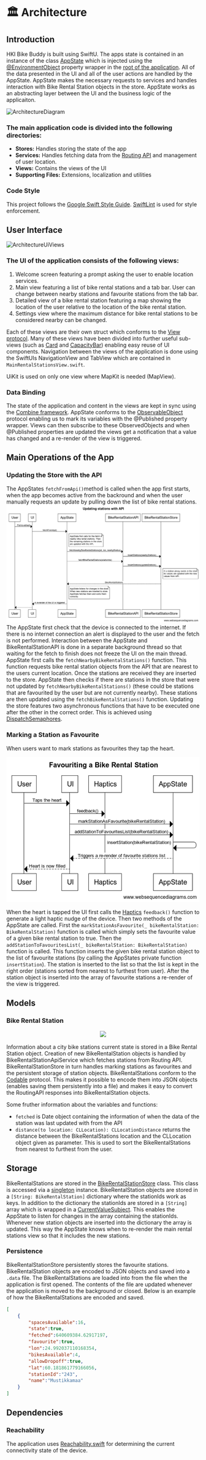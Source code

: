 # 🏛 Architecture 
## Introduction
HKI Bike Buddy is built using SwiftU. The apps state is contained in an instance of the class [AppState](https://github.com/JuanitoSebastian/HelsinkiBikeBuddy/blob/main/HKIBikeBuddy/state/AppState.swift) which is injected using the [@EnvironmentObject](https://developer.apple.com/documentation/swiftui/environmentobject) property wrapper in the [root of the application](https://github.com/JuanitoSebastian/HKI-Bike-Buddy/blob/main/HKIBikeBuddy/HelsinkiBikeBuddyApp.swift#L25). All of the data presented in the UI and all of the user actions are handled by the AppState. AppState makes the necessary requests to services and handles interaction with Bike Rental Station objects in the store. AppState works as an abstracting layer between the UI and the business logic of the applicaiton.

![ArchitectureDiagram](https://raw.githubusercontent.com/JuanitoSebastian/HelsinkiBikeBuddy/main/Documentation/graphics/ArchitectureGraph.png)

### The main application code is divided into the following directories:
* **Stores:** Handles storing the state of the app
* **Services:** Handles fetching data from the [Routing API](https://digitransit.fi/en/developers/apis/1-routing-api/) and management of user location.
* **Views:** Contains the views of the UI
* **Supporting Files:** Extensions, localization and utilities

### Code Style
This project follows the [Google Swift Style Guide](https://google.github.io/swift). [SwiftLint](https://github.com/realm/SwiftLint) is used for style enforcement.

## User Interface
![ArchitectureUiViews](https://raw.githubusercontent.com/JuanitoSebastian/HelsinkiBikeBuddy/main/Documentation/graphics/ArchitectureUiViews.png)

### The UI of the application consists of the following views:
1. Welcome screen featuring a prompt asking the user to enable location services.
2. Main view featuring a list of bike rental stations and a tab bar. User can change between nearby stations and favourite stations from the tab bar.
3. Detailed view of a bike rental station featuring a map showing the location of the user relative to the location of the bike rental station.
4. Settings view where the maximum distance for bike rental stations to be considered nearby can be changed.

Each of these views are their own struct which conforms to the [View protocol](https://developer.apple.com/documentation/swiftui/view). Many of these views have been divided into further useful sub-views (such as [Card](https://github.com/JuanitoSebastian/HelsinkiBikeBuddy/blob/main/HKIBikeBuddy/views/components/Card.swift) and [CapacityBar](https://github.com/JuanitoSebastian/HelsinkiBikeBuddy/blob/main/HKIBikeBuddy/views/components/CapacityBar.swift)) enabling easy reuse of UI components. Navigation between the views of the application is done using the SwiftUIs NavigationView and TabView which are contained in ``MainRentalStationsView.swift``.

UiKit is used on only one view where MapKit is needed (MapView). 

### Data Binding
The state of the application and content in the views are kept in sync using the [Combine framework](https://developer.apple.com/documentation/combine). AppState conforms to the [ObservableObject](https://developer.apple.com/documentation/combine/observableobject) protocol enabling us to mark its variables with the @Published property wrapper. Views can then subscribe to these ObservedObjects and when @Published properties are updated the views get a notification that a value has changed and a re-render of the view is triggered.

## Main Operations of the App
### Updating the Store with the API
The AppStates ``fetchFromApi()``method is called when the app first starts, when the app becomes active from the backround and when the user manually requests an update by pulling down the list of bike rental stations.
![ApiUpdateDiagram](https://raw.githubusercontent.com/JuanitoSebastian/HKI-Bike-Buddy/main/Documentation/graphics/UpdatingStationsWithAPI.png)
The AppState first check that the device is connected to the internet. If there is no internet connection an alert is displayed to the user and the fetch is not performed. Interaction between the AppState and BikeRentalStationAPI is done in a separate background thread so that waiting for the fetch to finish does not freeze the UI on the main thread. AppState first calls the ``fetchNearbyBikeRentalStations()`` function. This function requests bike rental station objects from the API that are nearest to the users current location. Once the stations are received they are inserted to the store. AppState then checks if there are stations in the store that were not updated by ``fetchNearbyBikeRentalStations()`` (these could be stations that are favourited by the user but are not currently nearby). These stations are then updated using the ``fetchBikeRentalStations()`` function. 
Updating the store features two asynchronous functions that have to be executed one after the other in the correct order. This is achieved using [DispatchSemaphores](https://developer.apple.com/documentation/dispatch/dispatchsemaphore).

### Marking a Station as Favourite
When users want to mark stations as favourites they tap the heart.

<p align="center">
<img src="https://raw.githubusercontent.com/JuanitoSebastian/HKI-Bike-Buddy/main/Documentation/graphics/FavouritingStation.png">
</p>

When the heart is tapped the UI first calls the [Haptics](https://github.com/JuanitoSebastian/HKI-Bike-Buddy/blob/main/HKIBikeBuddy/utils/Haptics.swift) ``feedback()`` function to generate a light haptic nudge of the device. Then two methods of the AppState are called. First the ``markStationAsFavourite(_ bikeRentalStation: BikeRentalStation)`` function is called which simply sets the favourite value of a given bike rental station to true. Then the ``addStationToFavouritesList(_ bikeRentalStation: BikeRentalStation)`` function is called. This function inserts the given bike rental station object to the list of favourite stations (by calling the AppStates private function  ``insertStation``). The station is inserted to the list so that the list is kept in the right order (stations sorted from nearest to furthest from user). After the station object is inserted into the array of favourite stations a re-render of the view is triggered.

## Models
### Bike Rental Station
<p align="center">
<img src="https://raw.githubusercontent.com/JuanitoSebastian/HelsinkiBikeBuddy/main/Documentation/graphics/BikeRentalStation.png">
</p>

Information about a city bike stations current state is stored in a Bike Rental Station object. Creation of new BikeRentalStation objects is handled by BikeRentalStationApiService which fetches stations from Routing API. BikeRentalStationStore in turn handles marking stations as favourites and the persistent storage of station objects. BikeRentalStations conform to the [Codable](https://developer.apple.com/documentation/swift/codable) protocol. This makes it possible to encode them into JSON objects (enables saving them persistently into a file) and makes it easy to convert the RoutingAPI responses into BikeRentalStation objects.

Some fruther information about the variables and functions:
*  ``fetched`` is Date object containing the information of when the data of the station was last updated with from the API
*  ``distance(to location: CLLocation): CLLocationDistance`` returns the distance between the BikeRentalStations location and the CLLocation object given as parameter. This is used to sort the BikeRentalStations from nearest to furthest from the user.

## Storage
BikeRentalStations are stored in the [BikeRentalStationStore](https://github.com/JuanitoSebastian/HKI-Bike-Buddy/blob/main/HKIBikeBuddy/stores/BikeRentalStationStore.swift) class. This class is accessed via a [singleton](https://en.wikipedia.org/wiki/Singleton_pattern) instance. BikeRentalStation objects are stored in a `[String: BikeRentalStation]` dictionary where the stationIds work as keys. In addition to the dictionary the stationIds are stored in a `[String]` array which is wrapped in a [CurrentValueSubject](https://developer.apple.com/documentation/combine/currentvaluesubject). This enables the AppState to listen for changes in the array containing the stationIds. Whenever new station objects are inserted into the dictionary the array is updated. This way the AppState knows when to re-render the main rental stations view so that it includes the new stations.

### Persistence
BikeRentalStationStore persistently stores the favourite stations. BikeRentalStation objects are encoded to JSON objects and saved into a `.data` file. The BikeRentalStations are loaded into from the file when the application is first opened. The contents of the file are updated whenever the application is moved to the background or closed. Below is an example of how the BikeRentalStations are encoded and saved.
```json
[
    {
        "spacesAvailable":16,
        "state":true,
        "fetched":640609384.62917197,
        "favourite":true,
        "lon":24.992037110168354,
        "bikesAvailable":4,
        "allowDropoff":true,
        "lat":60.181861779166056,
        "stationId":"243",
        "name":"Mustikkamaa"
    }
]
```
## Dependencies
### Reachability
The application uses [Reachability.swift](https://github.com/ashleymills/Reachability.swift) for determining the current connectivity state of the device.
